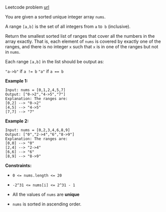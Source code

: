 Leetcode problem [url](https://leetcode.com/problems/summary-ranges/)


You are given a sorted unique integer array `nums`.

A range `[a,b]` is the set of all integers from `a` to` b` (inclusive).

Return the smallest sorted list of ranges that cover all the numbers in the array exactly. That is, each element of `nums` is covered by exactly one of the ranges, and there is no integer `x` such that `x` is in one of the ranges but not in `nums`.

Each range `[a,b]` in the list should be output as:

`"a->b"` if `a != b`
`"a"` if `a == b`


**Example 1:**
```
Input: nums = [0,1,2,4,5,7]
Output: ["0->2","4->5","7"]
Explanation: The ranges are:
[0,2] --> "0->2"
[4,5] --> "4->5"
[7,7] --> "7"
```

**Example 2:**
```
Input: nums = [0,2,3,4,6,8,9]
Output: ["0","2->4","6","8->9"]
Explanation: The ranges are:
[0,0] --> "0"
[2,4] --> "2->4"
[6,6] --> "6"
[8,9] --> "8->9"
```

**Constraints:**

- `0 <= nums.length <= 20`

- `-2^31 <= nums[i] <= 2^31 - 1`

- All the values of `nums` are **unique**

- `nums` is sorted in ascending order.
